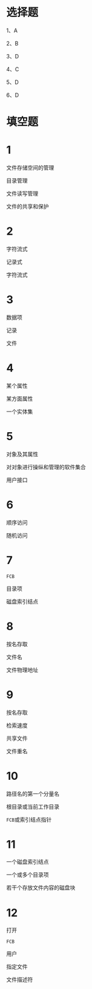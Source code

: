 ﻿# 选择题
1、A

2、B

3、D

4、C

5、D

6、D

# 填空题
# 1 
文件存储空间的管理

目录管理

文件读写管理

文件的共享和保护

# 2 
字符流式

记录式

字符流式

# 3 
数据项

记录

文件

# 4 
某个属性

某方面属性

一个实体集

# 5 
对象及其属性

对对象进行操纵和管理的软件集合

用户接口

# 6 
顺序访问

随机访问

# 7 
`FCB`

目录项

磁盘索引结点

# 8 
按名存取

文件名

文件物理地址

# 9 
按名存取

检索速度

共享文件

文件重名

# 10 
路径名的第一个分量名

根目录或当前工作目录

`FCB`或索引结点指针

# 11 
一个磁盘索引结点

一个或多个目录项

若干个存放文件内容的磁盘块

# 12 
打开

`FCB`

用户

指定文件

文件描述符
